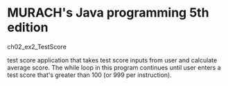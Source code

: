 # MURACH's Java programming 5th edition
ch02_ex2_TestScore

test score application that takes test score inputs from user and calculate average score. 
The while loop in this program continues until user enters a test score that's greater than 100 (or 999 per instruction).
